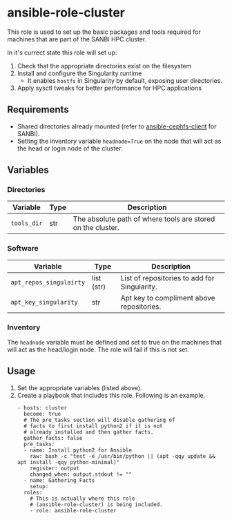 # ansible-role-cluster

This role is used to set up the basic packages and tools required for machines that are part of the SANBI HPC cluster.

In it's currect state this role will set up:
1) Check that the appropriate directories exist on the filesystem
2) Install and configure the Singularity runtime
    - It enables `hostfs` in Singularity by default, exposing user directories.
3) Apply sysctl tweaks for better performance for HPC applications

## Requirements

- Shared directories already mounted (refer to [ansible-cephfs-client](https://github.com/SANBI-SA/ansible-role-cephfs_client) for SANBI).
- Setting the inventory variable `headnode=True` on the node that will act as the head or login node of the cluster.

## Variables

### Directories

| Variable    | Type | Description                                                 |
|-------------|------|-------------------------------------------------------------|
| `tools_dir` | str  | The absolute path of where tools are stored on the cluster. |

### Software

| Variable                | Type        | Description                                  |
|-------------------------|-------------|----------------------------------------------|
| `apt_repos_singulairty` | list (str)  | List of repositories to add for Singularity. |
| `apt_key_singularity`   | str         | Apt key to compliment above repositories.    |

### Inventory

The `headnode` variable must be defined and set to true on the machines that will act as the head/login node. The role will fail if this is not set.

## Usage

1. Set the appropriate variables (listed above).
2. Create a playbook that includes this role. Following is an example.
   ```shell
   - hosts: cluster
     become: true
     # The pre_tasks section will disable gathering of
     # facts to first install python2 if it is not
     # already installed and then gather facts.
     gather_facts: false
     pre_tasks:
     - name: Install python2 for Ansible
       raw: bash -c "test -e /usr/bin/python || (apt -qqy update && apt install -qqy python-minimal)"
       register: output
       changed_when: output.stdout != ""
     - name: Gathering Facts
       setup:
     roles:
       # This is actually where this role
       # (ansible-role-cluster) is being included.
       - role: ansible-role-cluster
   ```